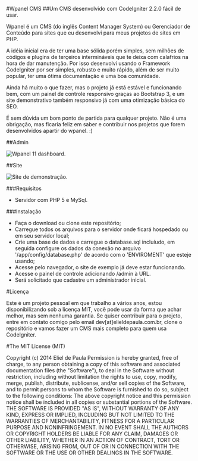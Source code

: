 #Wpanel CMS
##Um CMS desenvolvido com CodeIgniter 2.2.0 fácil de usar.

Wpanel é um CMS (do inglês Content Manager System) ou Gerenciador de Conteúdo para sites que eu desenvolvi para meus projetos de sites em PHP.

A idéia inicial era de ter uma base sólida porém simples, sem milhões de códigos e plugins de terçeiros intermináveis que te deixa com calafrios na hora de dar manutenção. Por isso desenvolvi usando o Framework CodeIgniter por ser simples, robusto e muito rápido, além de ser
muito popular, ter uma ótima documentação e uma boa comunidade.

Ainda há muito o que fazer, mas o projeto já está estável e funcionando bem, com um painel de controle responsivo graças ao Bootstrap 3, e um site demonstrativo também responsivo já com uma otimização básica do SEO.

É sem dúvida um bom ponto de partida para qualquer projeto. Não é uma obrigação, mas ficaria feliz em saber e contribuir nos projetos que forem desenvolvidos apartir do wpanel. :)

##Admin

<img src="http://elieldepaula.com.br/files/img-wpanel/dashboard.png" alt="Wpanel 11 dashboard.">

##Site

<img src="http://elieldepaula.com.br/files/img-wpanel/site-preview.jpg" alt="Site de demonstração.">

###Requisitos

- Servidor com PHP 5 e MySql.

###Instalação

- Faça o download ou clone este repositório;
- Carregue todos os arquivos para o servidor onde ficará hospedado ou em seu servidor local;
- Crie uma base de dados e carregue o database.sql incluíudo, em seguida configure os dados da conexão no arquivo '/app/config/database.php' de acordo com o 'ENVIROMENT' que esteje usando;
- Acesse pelo navegador, o site de exemplo já deve estar funcionando.
- Acesse o painel de controle adicionando /admin à URL.
- Será solicitado que cadastre um administrador inicial.

#Licença

Este é um projeto pessoal em que trabalho a vários anos, estou disponibilizando sob a licença MIT, você pode usar da forma que achar melhor, mas sem nenhuma garantia. Se quiser contribuir para o projeto, entre em contato comigo pelo email dev[at]elieldepaula.com.br, clone o repositório e vamos fazer um CMS mais completo para quem usa CodeIgniter.

#The MIT License (MIT)

Copyright (c) 2014 Eliel de Paula
Permission is hereby granted, free of charge, to any person obtaining a copy
of this software and associated documentation files (the "Software"), to deal
in the Software without restriction, including without limitation the rights
to use, copy, modify, merge, publish, distribute, sublicense, and/or sell
copies of the Software, and to permit persons to whom the Software is
furnished to do so, subject to the following conditions:
The above copyright notice and this permission notice shall be included in all
copies or substantial portions of the Software.
THE SOFTWARE IS PROVIDED "AS IS", WITHOUT WARRANTY OF ANY KIND, EXPRESS OR
IMPLIED, INCLUDING BUT NOT LIMITED TO THE WARRANTIES OF MERCHANTABILITY,
FITNESS FOR A PARTICULAR PURPOSE AND NONINFRINGEMENT. IN NO EVENT SHALL THE
AUTHORS OR COPYRIGHT HOLDERS BE LIABLE FOR ANY CLAIM, DAMAGES OR OTHER
LIABILITY, WHETHER IN AN ACTION OF CONTRACT, TORT OR OTHERWISE, ARISING FROM,
OUT OF OR IN CONNECTION WITH THE SOFTWARE OR THE USE OR OTHER DEALINGS IN THE
SOFTWARE.